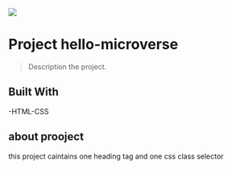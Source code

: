 ![](https://img.shields.io/badge/Microverse-blueviolet)

# Project hello-microverse

> Description the project.


## Built With

-HTML-CSS

## about prooject

this project caintains one heading tag and one css class selector
